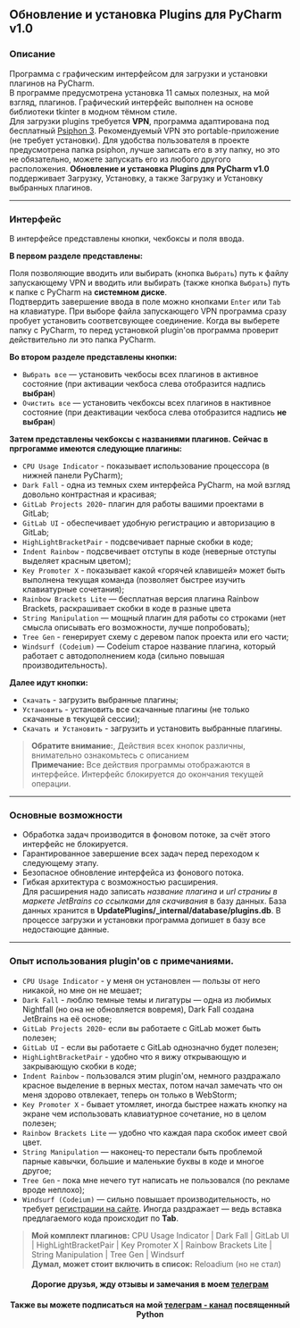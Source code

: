 ## Обновление и установка Plugins для PyCharm v1.0


### Описание

Программа с графическим интерфейсом для загрузки и установки плагинов на PyCharm.   
В программе предусмотрена установка 11 самых полезных, на мой взгляд, плагинов.
Графический интерфейс выполнен на основе библиотеки tkinter в модном тёмном стиле.  
Для загрузки plugins требуется **VPN**, программа адаптирована под бесплатный
[Psiphon 3](https://www.psiphon3.com/). Рекомендуемый VPN это portable-приложение (не требует установки).
Для удобства пользователя в проекте предусмотрена папка psiphon, лучше записать его
в эту папку, но это не обязательно, можете запускать его из любого другого расположения.
**Обновление и установка Plugins для PyCharm v1.0** поддерживает Загрузку, Установку,
а также Загрузку и Установку выбранных плагинов.  

---

### Интерфейс

В интерфейсе представлены кнопки, чекбоксы и поля ввода.

**В первом разделе представлены:**

Поля позволяющие вводить или выбирать (кнопка `Выбрать`) путь к файлу запускающему VPN
и вводить или выбирать (также кнопка `Выбрать`) путь к папке с PyCharm на **системном диске**.  
Подтвердить завершение ввода в поле можно кнопками `Enter` или `Tab` на клавиатуре. При выборе
файла запускающего VPN программа сразу пробует установить соответсвующее соединение. 
Когда вы выберете папку с PyCharm, то перед установкой plugin'ов программа проверит действительно
ли это папка PyCharm.

**Во втором разделе представлены кнопки:**
- `Выбрать все` — установить чекбосы всех плагинов в активное состояние (при активации чекбоса слева отобразится надпись **выбран**)
- `Очистить все` — установить чекбоксы всех плагинов в нактивное состояние (при деактивации чекбоса слева отобразится надпись **не выбран**)

**Затем представлены чекбоксы с названиями плагинов. Сейчас в пргрогамме имеются следующие плагины:**
- `CPU Usage Indicator` - показывает использование процессора (в нижней панели PyCharm);
- `Dark Fall` - одна из темных схем интерфейса PyCharm, на мой взгляд довольно контрастная и красивая;
- `GitLab Prоjects 2020`- плагин для работы вашими проектами в GitLab;
- `GitLab UI` - обеспечивает удобную регистрацию и авторизацию в GitLab;
- `HighLightBracketPair` - подсвечивает парные скобки в коде;
- `Indent Rainbow` - подсвечивает отступы в коде (неверные отступы выделяет красным цветом);
- `Key Promoter X` - показывает какой «горячей клавишей» может быть выполнена текущая команда (позволяет быстрее изучить клавиатурные сочетания); 
- `Rainbow Brackets Lite` — бесплатная версия плагина Rainbow Brackets, раскрашивает скобки в коде в разные цвета
- `String Manipulation` — мощный плагин для работы со строками (нет смысла описывать его возможности, лучше попробовать);
- `Tree Gen` - генерирует схему с деревом папок проекта или его части;
- `Windsurf (Codeium)` — Codeium старое название плагина, который работает с автодополнением кода (сильно повышая производительность).

**Далее идут кнопки:**
- `Скачать` - загрузить выбранные плагины;
- `Установить` - установить все скачанные плагины (не только скачанные в текущей сессии);
- `Скачать и Установить` - загрузить и установить выбранные плагины. 

> **Обратите внимание:**, Действия всех кнопок различны, внимательно ознакомьтесь с описанием  
> **Примечание:** Все действия программы отображаются в интерфейсе. Интерфейс блокируется до окончания текущей операции.

---

### Основные возможности

- Обработка задач производится в фоновом потоке, за счёт этого интерфейс не блокируется.
- Гарантированное завершение всех задач перед переходом к следующему этапу.
- Безопасное обновление интерфейса из фонового потока.
- Гибкая архитектура с возможностью расширения.  
Для расширения надо записать _название плагина_ и _url страниы в маркете JetBrains со ссылками
для скачивания_ в базу данных. База данных хранится в **UpdatePlugins/_internal/database/plugins.db**.
В процессе загрузки и установки программа допишет в базу все недостающие данные.

---

### Опыт использования plugin'ов c примечаниями.

- `CPU Usage Indicator` - у меня он установлен — пользы от него никакой, но мне он не мешает;
- `Dark Fall` - люблю темные темы и лигатуры — одна из любимых Nightfall (но она не обновляется вовремя), Dark Fall создана JetBrains на её основе;
- `GitLab Prоjects 2020`- если вы работаете с GitLab может быть полезен;
- `GitLab UI` - если вы работаете с GitLab однозначно будет полезен;
- `HighLightBracketPair` - удобно что я вижу открывающую и закрывающую скобки в коде;
- `Indent Rainbow` - пользовался этим plugin'ом, немного раздражало красное выделение в верных местах,
потом начал замечать что он меня здорово отвлекает, теперь он только в WebStorm;
- `Key Promoter X` - бывает утомляет, иногда быстрее нажать кнопку на экране чем использовать клавиатурное сочетание, но в целом полезен; 
- `Rainbow Brackets Lite` — удобно что каждая пара скобок имеет свой цвет.
- `String Manipulation` — наконец-то перестали быть проблемой парные кавычки, большие и маленькие буквы в коде и многое другое;
- `Tree Gen` - пока мне нечего тут написать не пользовался (по рекламе вроде неплохо);
- `Windsurf (Codeium)` — сильно повышает производительность, но требует [регистрации на сайте](https://windsurf.com/account/register?extensionName=jetbrains).
Иногда раздражает — ведь вставка предлагаемого кода происходит по **Tab**.

> **Мой комплект плагинов:** CPU Usage Indicator | Dark Fall | GitLab UI | HighLightBracketPair | Key Promoter X | Rainbow Brackets Lite | String Manipulation | Tree Gen | Windsurf  
> **Думал, может стоит включить в список:** Reloadium (но не стал)

<center>

#### Дорогие друзья, жду отзывы и замечания в моем [телеграм]( https://t.me/Vegas_Real)
#### Также вы можете подписаться на мой [телеграм - канал](https://t.me/Pyth_Com) посвященный Python

</center>